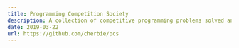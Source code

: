```yaml
---
title: Programming Competition Society
description: A collection of competitive programming problems solved and in-progress.
date: 2019-03-22
url: https://github.com/cherbie/pcs
---
```

